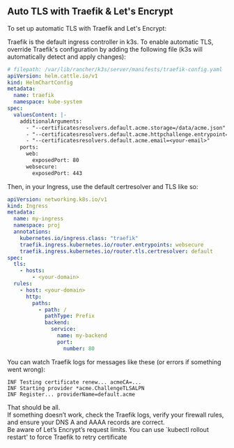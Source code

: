 ## Auto TLS with Traefik & Let's Encrypt

To set up automatic TLS with Traefik and Let's Encrypt:

Traefik is the default ingress controller in k3s. To enable automatic TLS, override Traefik's configuration by adding the following file (k3s will automatically detect and apply changes):

```yaml
# filepath: /var/lib/rancher/k3s/server/manifests/traefik-config.yaml
apiVersion: helm.cattle.io/v1
kind: HelmChartConfig
metadata:
  name: traefik
  namespace: kube-system
spec:
  valuesContent: |-
    additionalArguments:
      - "--certificatesresolvers.default.acme.storage=/data/acme.json"
      - "--certificatesresolvers.default.acme.httpchallenge.entrypoint=web"
      - "--certificatesresolvers.default.acme.email=<your-email>"
    ports:
      web:
        exposedPort: 80
      websecure:
        exposedPort: 443
```

Then, in your Ingress, use the default certresolver and TLS like so:

```yaml
apiVersion: networking.k8s.io/v1
kind: Ingress
metadata:
  name: my-ingress
  namespace: proj
  annotations:
    kubernetes.io/ingress.class: "traefik"
    traefik.ingress.kubernetes.io/router.entrypoints: websecure
    traefik.ingress.kubernetes.io/router.tls.certresolver: default
spec:
  tls:
    - hosts:
        - <your-domain>
  rules:
    - host: <your-domain>
      http:
        paths:
          - path: /
            pathType: Prefix
            backend:
              service:
                name: my-backend
                port:
                  number: 80
```

You can watch Traefik logs for messages like these (or errors if something went wrong):

```log
INF Testing certificate renew... acmeCA=...
INF Starting provider *acme.ChallengeTLSALPN
INF Register... providerName=default.acme
```

That should be all.  
If something doesn’t work, check the Traefik logs, verify your firewall rules, and ensure your DNS A and AAAA records are correct.  
Be aware of Let’s Encrypt’s request limits. You can use `kubectl rollout restart' to force Traefik to retry certificate
